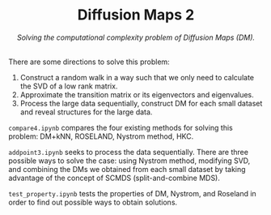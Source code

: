 <h1 align="center">Diffusion Maps 2</h1>
<div align="center"><i>Solving the computational complexity problem of Diffusion Maps (DM).</i></div>
<br>

There are some directions to solve this problem:
1. Construct a random walk in a way such that we only need to calculate the SVD of a low rank matrix.
2. Approximate the transition matrix or its eigenvectors and eigenvalues.
3. Process the large data sequentially, construct DM for each small dataset and reveal structures for the large data.

`compare4.ipynb` compares the four existing methods for solving this problem: DM+kNN, ROSELAND, Nystrom method, HKC.

`addpoint3.ipynb` seeks to process the data sequentially. There are three possible ways to solve the case: using Nystrom method, modifying SVD, and combining the DMs we obtained from each small dataset by taking advantage of the concept of SCMDS (split-and-combine MDS).

`test_property.ipynb` tests the properties of DM, Nystrom, and Roseland in order to find out possible ways to obtain solutions.